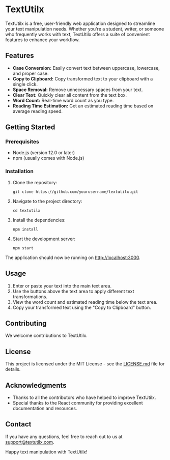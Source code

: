 
# TextUtilx

TextUtilx is a free, user-friendly web application designed to streamline your text manipulation needs. Whether you're a student, writer, or someone who frequently works with text, TextUtilx offers a suite of convenient features to enhance your workflow.

## Features

- **Case Conversion:** Easily convert text between uppercase, lowercase, and proper case.
- **Copy to Clipboard:** Copy transformed text to your clipboard with a single click.
- **Space Removal:** Remove unnecessary spaces from your text.
- **Clear Text:** Quickly clear all content from the text box.
- **Word Count:** Real-time word count as you type.
- **Reading Time Estimation:** Get an estimated reading time based on average reading speed.

## Getting Started

### Prerequisites

- Node.js (version 12.0 or later)
- npm (usually comes with Node.js)

### Installation

1. Clone the repository:
   ```
   git clone https://github.com/yourusername/textutilx.git
   ```

2. Navigate to the project directory:
   ```
   cd textutilx
   ```

3. Install the dependencies:
   ```
   npm install
   ```

4. Start the development server:
   ```
   npm start
   ```

The application should now be running on [http://localhost:3000](http://localhost:3000).

## Usage

1. Enter or paste your text into the main text area.
2. Use the buttons above the text area to apply different text transformations.
3. View the word count and estimated reading time below the text area.
4. Copy your transformed text using the "Copy to Clipboard" button.

## Contributing

We welcome contributions to TextUtilx.

## License

This project is licensed under the MIT License - see the [LICENSE.md](LICENSE.md) file for details.

## Acknowledgments

- Thanks to all the contributors who have helped to improve TextUtilx.
- Special thanks to the React community for providing excellent documentation and resources.

## Contact

If you have any questions, feel free to reach out to us at [support@textutilx.com](mailto:akeesingh4@gmail.com.com).

Happy text manipulation with TextUtilx!


